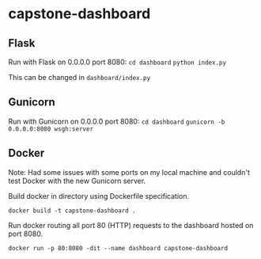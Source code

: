 # capstone-dashboard

## Flask
Run with Flask on 0.0.0.0 port 8080:
`cd dashboard`
`python index.py`

This can be changed in `dashboard/index.py`

## Gunicorn
Run with Gunicorn on 0.0.0.0 port 8080:
`cd dashboard`
`gunicorn -b 0.0.0.0:8080 wsgh:server`

## Docker
Note: Had some issues with some ports on my local machine and couldn't test Docker with the new Gunicorn server.

Build docker in directory using Dockerfile specification.

`docker build -t capstone-dashboard .`

Run docker routing all port 80 (HTTP) requests to the dashboard hosted on port 8080.

`docker run -p 80:8080 -dit --name dashboard capstone-dashboard`
